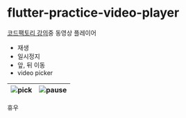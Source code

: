# flutter-practice-video-player

[코드팩토리 강의](https://www.inflearn.com/course/%ED%94%8C%EB%9F%AC%ED%84%B0-%ED%94%84%EB%A1%9C%EC%A0%9D%ED%8A%B8)중 동영상 플레이어

- 재생
- 일시정지
- 앞, 뒤 이동
- video picker

| ![pick](https://user-images.githubusercontent.com/11611397/215324039-bab322d0-d369-44db-b8f3-eab88369ec12.png) | ![pause](https://user-images.githubusercontent.com/11611397/215324033-cc68642c-35e9-4d29-bebb-6f03a2dc5176.png) |
| --- | --- |

휴우
